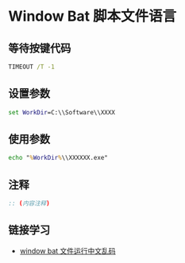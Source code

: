# Window Bat 脚本文件语言

## 等待按键代码

```bat
TIMEOUT /T -1
```

## 设置参数

```bat
set WorkDir=C:\\Software\\XXXX
```

## 使用参数

```bat
echo "%WorkDir%\\XXXXXX.exe"
```

## 注释

```bat
:: (内容注释)
```

## 链接学习

* [window bat 文件运行中文乱码](https://www.cnblogs.com/Marydon20170307/p/9321495.html)
